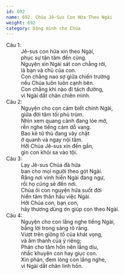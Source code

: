 ```yaml
---
id: 692
name: 692. Chúa Jê-Sus Con Hứa Theo Ngài
weight: 692
category: Dâng mình cho Chúa
---
```

<dl><dt>Câu 1:</dt><dd data-verse="1">Jê-sus con hứa xin theo Ngài, <br/>phục sự tận tâm đến cùng. <br/>Nguyện xin Ngài sát con chẳng rời, <br/>là bạn và chủ của con. <br/>Con chẳng nao sợ giữa chiến trường <br/>nếu Chúa luôn luôn cạnh bên. <br/>Con chẳng khi nào đi tách đường, <br/>vì Ngài dắt chăn chiên mình. </dd><dt>Câu 2:</dt><dd data-verse="2">Nguyện cho con cảm biết chính Ngài, <br/>giữa đời tăm tối phủ trùm. <br/>Nhìn xem quang cảnh đang lóe mờ, <br/>rền nghe tiếng cám dỗ vang. <br/>Bao kẻ tử thù đang vây chặt <br/>ở quanh và ngay nội tâm. <br/>Hỡi Chúa Jê-sus xin đến gần, <br/>gìn con khỏi sa vào tội. </dd><dt>Câu 3:</dt><dd data-verse="3">Lạy Jê-sus Chúa đã hứa <br/>ban cho mọi người theo gót Ngài. <br/>Rằng nơi vinh hiển Ngài đang ngự, <br/>rồi họ cũng sẽ đến nơi. <br/>Chúa ôi con nguyện hứa suốt đời <br/>hiến tâm thân hầu việc Ngài. <br/>Hỡi Chúa con, bạn con, <br/>hãy thương dùng ơn giúp con theo Ngài. </dd><dt>Câu 4:</dt><dd data-verse="4">Nguyện cho con lắng nghe tiếng Ngài, <br/>bằng lời trong sáng rõ ràng. <br/>Vượt trên giông tố của khát vọng, <br/>và âm thanh của ý riêng; <br/>Phán cho tâm hồn nên lắng dịu, <br/>nhắc khuyên con hay giục con. <br/>Xin phán, đem lòng con lắng nghe, <br/>vì Ngài dắt chăn linh hồn. </dd></dl>
